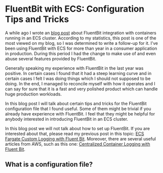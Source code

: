 # FluentBit with ECS: Configuration Tips and Tricks

A while ago I wrote an [blog post](./ecs-custom-logging-with-fluentbit.md) about FluentBit integration with containers running in an ECS cluster. According to my statistics, this post is one of the most viewed on my blog, so I was determined to write a follow-up for it. I've been using FluentBit with ECS for more than year in a consumer application in production. During this period I had the change to make use of and even abuse several features provided by FluentBit.

Generally speaking my experience with FluentBit in the last year was positive. In certain cases I found that it had a steep learning curve and in certain cases I felt I was doing things which I should not supposed to be doing. In the end, I managed to reconcile myself with how it operates and I can say for sure that it is a fast and very polished product which can handle huge production workloads.

In this blog post I will talk about certain tips and tricks for the FluentBit configuration file that I found useful. Some of them might be trivial if you already have experience with FluentBit. I feel that they might be helpful for anybody interested in introducing FluentBit in an ECS cluster.

In this blog post we will not talk about how to set up FluentBit. If you are interested about that, please read my previous post in this topic: [ECS Fargate Custom Logging with Fluent Bit](./ecs-custom-logging-with-fluentbit.md). Moreover, there are several useful articles from AWS, such as this one: [Centralized Container Logging with Fluent Bit](https://aws.amazon.com/blogs/opensource/centralized-container-logging-fluent-bit/).

## What is a configuration file?

